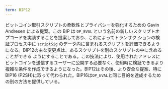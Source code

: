 ```yaml
---
term: BIP12
---
```

ビットコイン取引スクリプトの柔軟性とプライバシーを強化するための Gavin Andresen による提案。この BIP は `OP_EVAL` という名前の新しいスクリプトオプコードを実装することを提案しており、これによってトランザク ションの検証プロセス中に `scriptSig` のデータ内に含まれるスクリプトを評価できるようになる。BIP12の主な変更点は、あるスクリプトを別のスクリプトの中に含めることができる ようにすることである。この技法により、使用されたアドレスにビットコインを送信するユーザーに公開する必要なく、使用時に検証できるより複雑な条件を作成できるようになった。BIP12はその後、より安全な提案、特にBIP16 (P2SH)に取って代わられた。BIP16は`OP_EVAL`と同じ目的を達成するための別の方法を提供している。